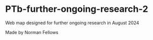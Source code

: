# PTb-further-ongoing-research-2

Web map designed for further ongoing research in August 2024

Made by Norman Fellows

